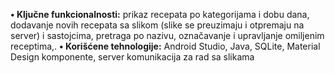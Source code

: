 **•	Ključne funkcionalnosti:** 
    prikaz recepata po kategorijama i dobu dana, 
    dodavanje novih recepata sa slikom (slike se preuzimaju i otpremaju na server) i sastojcima, 
    pretraga po nazivu, 
    označavanje i upravljanje omiljenim receptima,.
**•	Korišćene tehnologije:** 
    Android Studio, 
    Java, 
    SQLite, 
    Material Design komponente, 
    server komunikacija za rad sa slikama
